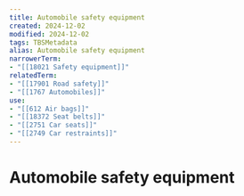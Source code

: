 ```yaml
---
title: Automobile safety equipment
created: 2024-12-02
modified: 2024-12-02
tags: TBSMetadata
alias: Automobile safety equipment
narrowerTerm:
- "[[18021 Safety equipment]]"
relatedTerm:
- "[[17901 Road safety]]"
- "[[1767 Automobiles]]"
use:
- "[[612 Air bags]]"
- "[[18372 Seat belts]]"
- "[[2751 Car seats]]"
- "[[2749 Car restraints]]"
---
```

# Automobile safety equipment
